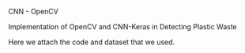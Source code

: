 CNN - OpenCV 

Implementation of OpenCV and CNN-Keras in Detecting Plastic Waste 

Here we attach the code and dataset that we used. 

